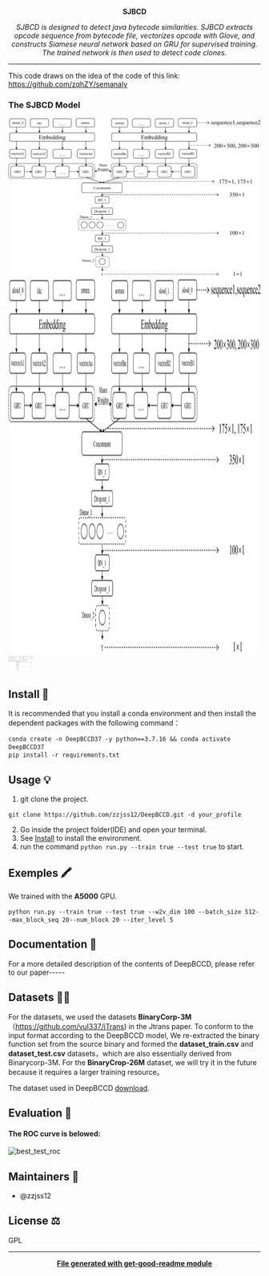 
<div align="center">
  <p>
    <b>SJBCD</b>
  </p>
  <p>
	     <i>SJBCD is designed to detect java bytecode similarities. SJBCD extracts opcode sequence from bytecode file, vectorizes opcode with Glove, and constructs Siamese neural network based on GRU for supervised training. The trained network is then used to detect code clones.</i>
  </p>
</div>

---
This code draws on the idea of the code of this link: https://github.com/zqhZY/semanaly
### The SJBCD Model 
![SJBCD Model](https://github.com/WithSunny/SJBCD/blob/PAP/something_files/Dfig5.drawio.svg)
<img src="https://github.com/WithSunny/SJBCD/blob/PAP/something_files/Dfig5.drawio.svg" alt="模型示意图" width="1000" height="750">
<img src="https://github.com/WithSunny/SJBCD/blob/PAP/something_files/Dfig5.drawio.svg" alt="模型示意图" style="max-width: 10%;">
## Install 🐙
It is recommended that you install a conda environment and then install the dependent packages with the following command：
```
conda create -n DeepBCCD37 -y python==3.7.16 && conda activate DeepBCCD37
pip install -r requirements.txt
```

## Usage 💡
1. git clone the project.
```
git clone https://github.com/zzjss12/DeepBCCD.git -d your_profile
```
2. Go inside the project folder(IDE) and open your terminal.
3. See  [Install](##install) to install the environment.
4. run the command `python run.py --train true --test true` to start.

## Exemples 🖍
We trained with the **A5000** GPU.
```
python run.py --train true --test true --w2v_dim 100 --batch_size 512--max_block_seq 20--num_block 20 --iter_level 5 
```

## Documentation 📄
For a more detailed description of the contents of DeepBCCD, please refer to our paper-----

## Datasets 👩‍💻
For the datasets, we used the datasets **BinaryCorp-3M**（https://github.com/vul337/jTrans) in the Jtrans paper. To conform to the input format according to the DeepBCCD model, We re-extracted the binary function set from the source binary and formed the **dataset_train.csv** and **dataset_test.csv** datasets，which are also essentially derived from Binarycorp-3M.
For the **BinaryCrop-26M** dataset, we will try it in the future because it requires a larger training resource。					

The dataset used in DeepBCCD [download](https://efss.qloud.my/index.php/s/a2B2S9rNwdXkmBo).
## Evaluation 🍰
#### The ROC curve is belowed:
![best_test_roc](https://github.com/zzjss12/assets/blob/Binary-code-clone/best_test_roc.png)

## Maintainers 👷
* @zzjss12

## License ⚖️
GPL

---
<div align="center">
	<b>
		<a href="https://www.npmjs.com/package/get-good-readme">File generated with get-good-readme module</a>
	</b>
</div>
